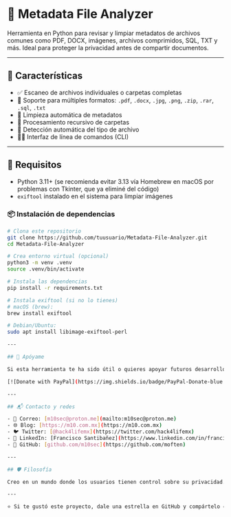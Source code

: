 # 🧽 Metadata File Analyzer

Herramienta en Python para revisar y limpiar metadatos de archivos comunes como PDF, DOCX, imágenes, archivos comprimidos, SQL, TXT y más. Ideal para proteger la privacidad antes de compartir documentos.

---

## 🚀 Características

- ✅ Escaneo de archivos individuales o carpetas completas
- 🧾 Soporte para múltiples formatos: `.pdf`, `.docx`, `.jpg`, `.png`, `.zip`, `.rar`, `.sql`, `.txt`
- 🧼 Limpieza automática de metadatos
- 📂 Procesamiento recursivo de carpetas
- 🧠 Detección automática del tipo de archivo
- 🧑‍💻 Interfaz de línea de comandos (CLI)

---

## 🔧 Requisitos

- Python 3.11+ (se recomienda evitar 3.13 vía Homebrew en macOS por problemas con Tkinter, que ya eliminé del código)
- `exiftool` instalado en el sistema para limpiar imágenes

### 📦 Instalación de dependencias

```bash
# Clona este repositorio
git clone https://github.com/tuusuario/Metadata-File-Analyzer.git
cd Metadata-File-Analyzer

# Crea entorno virtual (opcional)
python3 -m venv .venv
source .venv/bin/activate

# Instala las dependencias
pip install -r requirements.txt

# Instala exiftool (si no lo tienes)
# macOS (brew):
brew install exiftool

# Debian/Ubuntu:
sudo apt install libimage-exiftool-perl

---

## 🙌 Apóyame

Si esta herramienta te ha sido útil o quieres apoyar futuros desarrollos, puedes invitarme un café ☕ o hacer una donación. ¡Cualquier apoyo cuenta!

[![Donate with PayPal](https://img.shields.io/badge/PayPal-Donate-blue.svg)](https://www.paypal.com/paypalme/moften)

---

## 📬 Contacto y redes

- 💌 Correo: [m10sec@proton.me](mailto:m10sec@proton.me)
- 🌐 Blog: [https://m10.com.mx](https://m10.com.mx)
- 🐦 Twitter: [@hack4lifemx](https://twitter.com/hack4lifemx)
- 💼 LinkedIn: [Francisco Santibañez](https://www.linkedin.com/in/franciscosantibanez)
- 🐙 GitHub: [github.com/m10sec](https://github.com/moften)

---

## 🛡️ Filosofía

Creo en un mundo donde los usuarios tienen control sobre su privacidad. Esta herramienta nace desde la trinchera del pentesting real, con amor por la libertad digital y el hacking con propósito.

---

⭐ Si te gustó este proyecto, dale una estrella en GitHub y compártelo con tu comunidad.